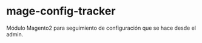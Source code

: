 # mage-config-tracker
Módulo Magento2 para seguimiento de configuración que se hace desde el admin.
